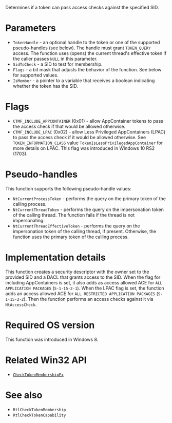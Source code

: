 Determines if a token can pass access checks against the specified SID.

# Parameters
 - `TokenHandle` - an optional handle to the token or one of the supported pseudo-handles (see below). The handle must grant `TOKEN_QUERY` access. The function uses (opens) the current thread's effective token if the caller passes `NULL` in this parameter.
 - `SidToCheck` - a SID to test for membership.
 - `Flags` - a bit mask that adjusts the behavior of the function. See below for supported values.
 - `IsMember` - a pointer to a variable that receives a boolean indicating whether the token has the SID.

# Flags
 - `CTMF_INCLUDE_APPCONTAINER` (0x01) - allow AppContainer tokens to pass the access check if that would be allowed otherwise.
 - `CTMF_INCLUDE_LPAC` (0x02) - allow Less Privileged AppContainers (LPAC) to pass the access check if it would be allowed otherwise. See `TOKEN_INFORMATION_CLASS` value `TokenIsLessPrivilegedAppContainer` for more details on LPAC. This flag was introduced in Windows 10 RS2 (1703).

# Pseudo-handles
This function supports the following pseudo-handle values:
 - `NtCurrentProcessToken` - performs the query on the primary token of the calling process.
 - `NtCurrentThreadToken` - performs the query on the impersonation token of the calling thread. The function fails if the thread is not impersonating.
 - `NtCurrentThreadEffectiveToken` - performs the query on the impersonation token of the calling thread, if present. Otherwise, the function uses the primary token of the calling process.

# Implementation details
This function creates a security descriptor with the owner set to the provided SID and a DACL that grants access to the SID. When the flag for including AppContainers is set, it also adds as access allowed ACE for `ALL APPLICATION PACKAGES` (`S-1-15-2-1`). When the LPAC flag is set, the function adds an access allowed ACE for `ALL RESTRICTED APPLICATION PACKAGES` (`S-1-15-2-2`). Then the function performs an access checks against it via `NtAccessCheck`. 

# Required OS version
This function was introduced in Windows 8.

# Related Win32 API
 - [`CheckTokenMembershipEx`](https://learn.microsoft.com/en-us/windows/win32/api/securitybaseapi/nf-securitybaseapi-checktokenmembershipex)

# See also
 - `RtlCheckTokenMembership`
 - `RtlCheckTokenCapability`
